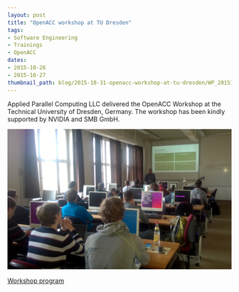 ```yaml
---
layout: post
title: "OpenACC workshop at TU Dresden"
tags:
- Software Engineering
- Trainings
- OpenACC
dates:
- 2015-10-26
- 2015-10-27
thumbnail_path: blog/2015-10-31-openacc-workshop-at-tu-dresden/WP_20151026_003.jpg
---
```


Applied Parallel Computing LLC delivered the OpenACC Workshop at the Technical University of Dresden, Germany. The workshop has been kindly supported by NVIDIA and SMB GmbH.

![alt text](\assets\img\blog\2015-10-31-openacc-workshop-at-tu-dresden\WP_20151026_003.jpg "Logo Title Text 1")

[Workshop program](\assets\img\blog\2015-10-31-openacc-workshop-at-tu-dresden\dresden_openacc.pdf)
